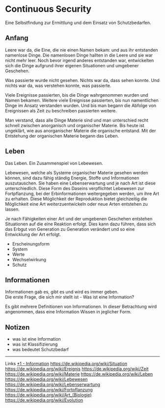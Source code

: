 # Continuous Security
Eine Selbstfindung zur Ermittlung und dem Einsatz von Schutzbedarfen.

## Anfang
Leere war da, die Eine, die nie einen Namen bekam: und aus ihr entstanden namenlose Dinge.
Die namenlosen Dinge hallten in die Leere und sie war nicht mehr leer.
Noch bevor irgend anderes entstanden war, entwickelten sich die Dinge aufgrund ihrer eigenen 
Situationen und umgebener Geschehen. 

Was passierte wurde nicht gesehen. Nichts war da, dass sehen konnte. 
Und nichts war da, was verstehen konnte, was passierte.

Viele Ereignisse passierten, bis die Dinge wahrgenommen wurden und Namen bekamen.
Weitere viele Ereignisse passierten, bis nun namentlichen Dinge im Ansatz verstanden wurden.
Und bis man begann die Abfolge von Ereignissen als Zeit zu beschreiben passierten weitere. 

Man verstand, dass alle Dinge Materie sind und man unterschied recht schnell zwischen anorganisch 
und organischer Materie.
Bis heute ist ungeklärt, wie aus anorganischer Materie die organische entstand.
Mit der Entstehung der organischen Materie begann das Leben.

## Leben
Das Leben. Ein Zusammenspiel von Lebewesen.

Lebewesen, welche als Systeme organischer Materie gesehen werden können, sind dazu fähig ständig Energie, Stoffe und Informationen 
auszutauschen. Sie haben eine Lebenserwartung und je nach Art ist diese unterschiedlich.
Diese Form des Daseins verpflichtet Lebewesen zur Fortpflanzung, bei der Erbinformationen
weitergegeben werden, um ihre Art zu erhalten. 
Diese Möglichkeit der Reproduktion bietet gleichzeitig die Möglichkeit eine Art weiterzuentwickeln 
oder neue Arten entstehen zu lassen.

Je nach Fähigkeiten einer Art und der umgebenen Geschehen entstehen Situationen auf die eine Reaktion erfolgt.
Dies kann dazu führen, dass sich das Erbgut von Generation zu Generation verändert und so eine Entwicklung der Art erfolgt. 



- Erscheinungsform
- System
- Werte
- Wechselwirkung
- Schutz



## Informationen
Informationen gab es, gibt es und wird es immer geben.\
Die erste Frage, die sich mir stellt ist - Was ist eine Information?

Es gibt mehrere Definitionen von Informationen. In dieser Betrachtung wird angenommen, dass eine Information 
Wissen in jeglicher Form. 

## Notizen
- was ist eine Information
- was ist Klassifizierung
- was bedeutet Schutzbedarf


-----
Links
[*1 - Information](https://de.wikipedia.org/wiki/Information)
https://de.wikipedia.org/wiki/Situation
https://de.wikipedia.org/wiki/Ereignis
https://de.wikipedia.org/wiki/Zeit
https://de.wikipedia.org/wiki/Materie
https://de.wikipedia.org/wiki/Leben
https://de.wikipedia.org/wiki/Lebewesen
https://de.wikipedia.org/wiki/Lebenserwartung
https://de.wikipedia.org/wiki/Fortpflanzung
https://de.wikipedia.org/wiki/Art_(Biologie)
https://de.wikipedia.org/wiki/Evolution
